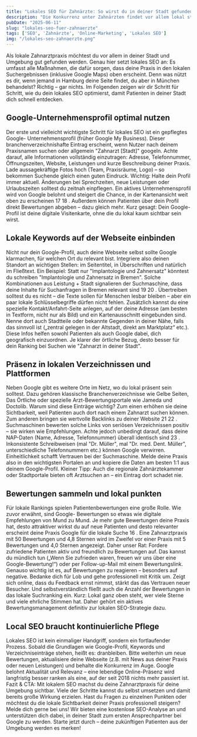 ```yaml
---
title: "Lokales SEO für Zahnärzte: So wirst du in deiner Stadt gefunden"
description: "Die Konkurrenz unter Zahnärzten findet vor allem lokal statt. Erfahre in diesem Ratgeber, wie du mit lokalem SEO deine Sichtbarkeit in deiner Stadt erhöhst. Von Google Maps über lokale Keywords bis hin zu Branchenverzeichnissen – mit diesen Tipps machst du deine Praxis in der Region bekannt."
pubDate: "2025-06-11"
slug: "lokales-seo-fuer-zahnaerzte"
tags: ['SEO', 'Zahnärzte', 'Online-Marketing', 'Lokales SEO']
img: "/lokales-seo-zahnaerzte.png"
---
```


Als lokale Zahnarztpraxis möchtest du vor allem in deiner Stadt und Umgebung gut gefunden werden. Genau hier setzt lokales SEO an: Es umfasst alle Maßnahmen, die dafür sorgen, dass deine Praxis in den lokalen Suchergebnissen (inklusive Google Maps) oben erscheint. Denn was nützt es dir, wenn jemand in Hamburg deine Seite findet, du aber in München behandelst? Richtig – gar nichts. Im Folgenden zeigen wir dir Schritt für Schritt, wie du dein lokales SEO optimierst, damit Patienten in deiner Stadt dich schnell entdecken.

## Google-Unternehmensprofil optimal nutzen

Der erste und vielleicht wichtigste Schritt für lokales SEO ist ein gepflegtes Google- Unternehmensprofil (früher Google My Business). Dieser branchenverzeichnishafte Eintrag erscheint, wenn Nutzer nach deinem Praxisnamen suchen oder allgemein "Zahnarzt [Stadt]" googeln. Achte darauf, alle Informationen vollständig einzutragen: Adresse, Telefonnummer, Öffnungszeiten, Website, Leistungen und kurze Beschreibung deiner Praxis. Lade aussagekräftige Fotos hoch (Team, Praxisräume, Logo) – so bekommen Suchende gleich einen guten Eindruck.
Wichtig: Halte dein Profil immer aktuell. Änderungen bei Sprechzeiten, neue Leistungen oder Urlaubszeiten solltest du zeitnah einpflegen. Ein aktives Unternehmensprofil wird von Google belohnt und steigert die Chance, in der Kartenansicht weit oben zu erscheinen 17 18 . Außerdem können Patienten über dein Profil direkt Bewertungen abgeben – dazu gleich mehr. Kurz gesagt: Dein Google- Profil ist deine digitale Visitenkarte, ohne die du lokal kaum sichtbar sein wirst.

## Lokale Keywords auf der Webseite einbinden

Nicht nur dein Google-Profil, auch deine Webseite selbst sollte Google klarmachen, für welchen Ort du relevant bist. Integriere also deinen Standort an wichtigen Stellen: im Seitentitel, in Überschriften und natürlich im Fließtext. Ein Beispiel: Statt nur "Implantologie und Zahnersatz" könntest du schreiben "Implantologie und Zahnersatz in Bremen". Solche Kombinationen aus Leistung + Stadt signalieren der Suchmaschine, dass deine Inhalte für Suchanfragen in Bremen relevant sind 19 20 . Übertreiben solltest du es nicht – die Texte sollen für Menschen lesbar bleiben – aber ein paar lokale Schlüsselbegriffe dürfen nicht fehlen.
Zusätzlich kannst du eine spezielle Kontakt/Anfahrt-Seite anlegen, auf der deine Adresse (am besten in Textform, nicht nur als Bild) und ein Kartenausschnitt eingebunden sind. Nenne dort auch Stadtteile oder bekannte Gegenden in deiner Nähe, falls das sinnvoll ist („zentral gelegen in der Altstadt, direkt am Marktplatz“ etc.). Diese Infos helfen sowohl Patienten als auch Google dabei, dich geografisch einzuordnen. Je klarer der örtliche Bezug, desto besser für dein Ranking bei Suchen wie "Zahnarzt in deiner Stadt".


## Präsenz in lokalen Verzeichnissen und Plattformen

Neben Google gibt es weitere Orte im Netz, wo du lokal präsent sein solltest. Dazu gehören klassische Branchenverzeichnisse wie Gelbe Seiten, Das Örtliche oder spezielle Arzt-Bewertungsportale wie Jameda und Doctolib. Warum sind diese Einträge wichtig? Zum einen erhöhen sie deine Sichtbarkeit, weil Patienten auch dort nach einem Zahnarzt suchen können. Zum anderen bringen sie wertvolle Backlinks zu deiner Website 21 22 . Suchmaschinen bewerten solche Links von seriösen Verzeichnissen positiv – sie wirken wie Empfehlungen.
Achte jedoch unbedingt darauf, dass deine NAP-Daten (Name, Adresse, Telefonnummer) überall identisch sind 23 . Inkonsistente Schreibweisen (mal "Dr. Müller", mal "Dr. med. Dent. Müller", unterschiedliche Telefonnummern etc.) können Google verwirren. Einheitlichkeit schafft Vertrauen bei der Suchmaschine. Melde deine Praxis also in den wichtigsten Portalen an und kopiere die Daten am besten 1:1 aus deinem Google-Profil. Kleiner Tipp: Auch die regionale Zahnärztekammer oder Stadtportale bieten oft Arztsuchen an – ein Eintrag dort schadet nie.

## Bewertungen sammeln und lokal punkten

Für lokale Rankings spielen Patientenbewertungen eine große Rolle. Wie zuvor erwähnt, sind Google- Bewertungen so etwas wie digitale Empfehlungen von Mund zu Mund. Je mehr gute Bewertungen deine Praxis hat, desto attraktiver wirkst du auf neue Patienten und desto relevanter erscheint deine Praxis Google für die lokale Suche 16 . Eine Zahnarztpraxis mit 50 Bewertungen und 4,8 Sternen wird im Zweifel vor einer Praxis mit 5 Bewertungen und 4,0 Sternen angezeigt. Daher unser Rat: Fordere zufriedene Patienten aktiv und freundlich zu Bewertungen auf. Das kannst du mündlich tun („Wenn Sie zufrieden waren, freuen wir uns über eine Google-Bewertung!“) oder per Follow-up-Mail mit einem Bewertungslink.
Genauso wichtig ist es, auf Bewertungen zu reagieren – besonders auf negative. Bedanke dich für Lob und gehe professionell mit Kritik um. Zeigt sich online, dass du Feedback ernst nimmst, stärkt das das Vertrauen neuer Besucher. Und selbstverständlich fließt auch die Anzahl der Bewertungen in das lokale Suchranking ein. Kurz: Lokal ganz oben steht, wer viele Sterne und viele ehrliche Stimmen hat. Daher gehört ein aktives Bewertungsmanagement definitiv zur lokalen SEO-Strategie dazu.

## Local SEO braucht kontinuierliche Pflege

Lokales SEO ist kein einmaliger Handgriff, sondern ein fortlaufender Prozess. Sobald die Grundlagen wie Google-Profil, Keywords und Verzeichniseinträge stehen, heißt es: dranbleiben. Bitte weiterhin um neue Bewertungen, aktualisiere deine Webseite (z.B. mit News aus deiner Praxis oder neuen Leistungen) und behalte die Konkurrenz im Auge. Google belohnt Aktualität und Relevanz – eine lebendige Online-Präsenz wird langfristig besser ranken als eine, auf der seit 2018 nichts mehr passiert ist.
Fazit & CTA: Mit lokalem SEO machst du deine Zahnarztpraxis für deine Umgebung sichtbar. Viele der Schritte kannst du selbst umsetzen und damit bereits große Wirkung erzielen. Hast du Fragen zu einzelnen Punkten oder möchtest du die lokale Sichtbarkeit deiner Praxis professionell steigern? Melde dich gerne bei uns! Wir bieten eine kostenlose SEO-Analyse an und unterstützen dich dabei, in deiner Stadt zum ersten Ansprechpartner bei Google zu werden. Starte jetzt durch – deine zukünftigen Patienten aus der Umgebung werden es merken!
